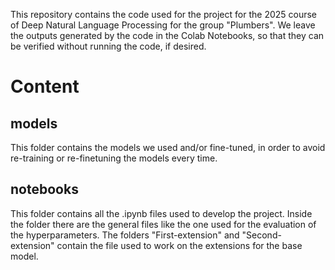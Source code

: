 This repository contains the code used for the project for the 2025 course of Deep Natural Language Processing for the group "Plumbers".
We leave the outputs generated by the code in the Colab Notebooks, so that they can be verified without running the code, if desired.

# Content

## models
This folder contains the models we used and/or fine-tuned, in order to avoid re-training or re-finetuning the models every time.

## notebooks
This folder contains all the .ipynb files used to develop the project. Inside the folder there are the general files like the one used for the evaluation of the hyperparameters. The folders "First-extension" and "Second-extension" contain the file used to work on the extensions for the base model.

  
